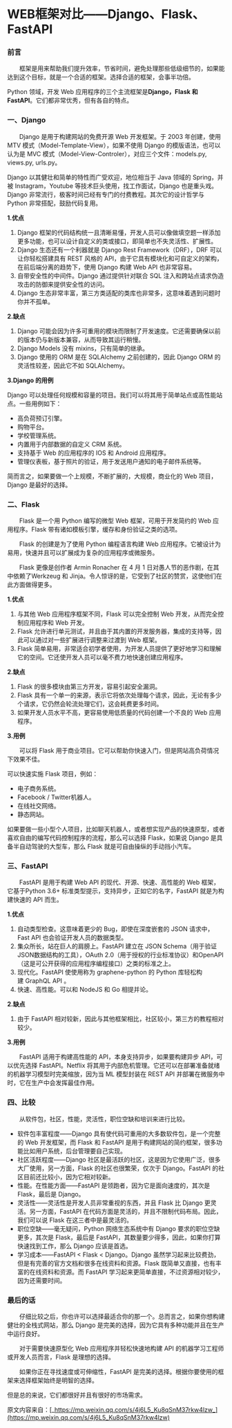# WEB框架对比——Django、Flask、FastAPI
### 前言

　　框架是用来帮助我们提升效率，节省时间，避免处理那些低级细节的，如果能达到这个目标，就是一个合适的框架。选择合适的框架，会事半功倍。

Python 领域，开发 Web 应用程序的三个主流框架是**Django，Flask 和 FastAPI**。它们都非常优秀，但有各自的特点。

### 一、Django

　　Django 是用于构建网站的免费开源 Web 开发框架。于 2003 年创建，使用 MTV 模式（Model-Template-View），如果不使用 Django 的模版语法，也可以认为是 MVC 模式（Model-View-Controler），对应三个文件：models.py, views.py, urls.py。

Django 以其健壮和简单的特性而广受欢迎，地位相当于 Java 领域的 Spring，并被 Instagram，Youtube 等技术巨头使用，找工作面试，Django 也是重头戏。Django 非常流行，极客时间已经有专门的付费教程。其次它的设计哲学与 Python 非常搭配，鼓励代码复用。

**1.优点**

1.  Django 框架的代码结构统一且清晰易懂，开发人员可以像做填空题一样添加更多功能，也可以设计自定义的类或接口，即简单也不失灵活性、扩展性。
2.  Django 生态还有一个利器就是 Django Rest Framework（DRF），DRF 可以让你轻松搭建具有 REST 风格的 API，由于它具有模块化和可自定义的架构，在前后端分离的趋势下，使用 Django 构建 Web API 也非常容易。
3.  自带安全性的中间件。Django 通过提供针对联合 SQL 注入和跨站点请求伪造攻击的防御来提供安全性的访问。
4.  Django 生态非常丰富，第三方类适配的类库也非常多，这意味着遇到问题时你并不孤单。

**2.缺点**

1.  Django 可能会因为许多可重用的模块而限制了开发速度。它还需要确保以前的版本仍与新版本兼容，从而导致其运行稍慢。
2.  Django Models 没有 mixins，只有简单的继承。
3.  Django 使用的 ORM 是在 SQLAlchemy 之前创建的，因此 Django ORM 的灵活性较差，因此它不如 SQLAlchemy。

**3.Django 的用例**

Django 可以处理任何规模和容量的项目。我们可以将其用于简单站点或高性能站点。一些用例如下：

*   高负荷预订引擎。
*   购物平台。
*   学校管理系统。
*   内置用于内部数据的自定义 CRM 系统。
*   支持基于 Web 的应用程序的 IOS 和 Android 应用程序。
*   管理仪表板，基于照片的验证，用于发送用户通知的电子邮件系统等。

简而言之，如果要做一个上规模，不断扩展的，大规模，商业化的 Web 项目，Django 是最好的选择。

### 二、Flask

　　Flask 是一个用 Python 编写的微型 Web 框架，可用于开发简约的 Web 应用程序。Flask 带有诸如模板引擎，缓存和身份验证之类的选项。

　　Flask 的创建是为了使用 Python 编程语言构建 Web 应用程序。它被设计为易用，快速并且可以扩展成为复杂的应用程序或微服务。

　　Flask 更像是创作者 Armin Ronacher 在 4 月 1 日对愚人节的恶作剧，在其中依赖了Werkzeug 和 Jinja。令人惊讶的是，它受到了社区的赞赏，这使他们在此方面做得更多。

**1.优点**

1.  与其他 Web 应用程序框架不同，Flask 可以完全控制 Web 开发，从而完全控制应用程序和 Web 开发。
2.  Flask 允许进行单元测试，并且由于其内置的开发服务器，集成的支持等，因此可以通过对一些扩展进行调整来过渡到 Web 框架。
3.  Flask 简单易用，非常适合初学者使用，为开发人员提供了更好地学习和理解它的空间。它还使开发人员可以毫不费力地快速创建应用程序。

**2.缺点**

1.  Flask 的很多模块由第三方开发，容易引起安全漏洞。
2.  Flask 具有一个单一的来源，表示它将依次处理每个请求，因此，无论有多少个请求，它仍然会轮流处理它们，这会耗费更多时间。
3.  如果开发人员水平不高，更容易使用低质量的代码创建一个不良的 Web 应用程序。

**3.用例**

　　可以将 Flask 用于商业项目。它可以帮助你快速入门，但是网站高负荷情况下效果不佳。

可以快速实施 Flask 项目，例如：

*   电子商务系统。
*   Facebook / Twitter机器人。
*   在线社交网络。
*   静态网站。

如果要做一些小型个人项目，比如聊天机器人，或者想实现产品的快速原型，或者喜欢自由的编写代码控制程序的流程，那么可以选择 Flask，如果说 Django 是具备半自动驾驶的大型车，那么 Flask 就是可自由操纵的手动挡小汽车。

### 三、FastAPI

　　FastAPI 是用于构建 Web API 的现代、开源、快速、高性能的 Web 框架，它基于Python 3.6+ 标准类型提示，支持异步，正如它的名字，FastAPI 就是为构建快速的 API 而生。

**1.优点**

1.  自动类型检查。这意味着更少的 Bug，即使在深度嵌套的 JSON 请求中，Fast API 也会验证开发人员的数据类型。
2.  集众所长，站在巨人的肩膀上。FastAPI 建立在 JSON Schema（用于验证JSON数据结构的工具），OAuth 2.0（用于授权的行业标准协议）和OpenAPI（这是可公开获得的应用程序编程接口）之类的标准之上。
3.  现代化。FastAPI 使使用称为 graphene-python 的 Python 库轻松构建 GraphQL API 。
4.  快速、高性能。可以和 NodeJS 和 Go 相提并论。

**2.缺点**

1.  由于 FastAPI 相对较新，因此与其他框架相比，社区较小，第三方的教程相对较少。

**3.用例**

　　FastAPI 适用于构建高性能的 API，本身支持异步，如果要构建异步 API，可以优先选择 FastAPI。Netflix 将其用于内部危机管理。它还可以在部署准备就绪的机器学习模型时完美缩放，因为当 ML 模型封装在 REST API 并部署在微服务中时，它在生产中会发挥最佳作用。

### 四、比较

　　从软件包，社区，性能，灵活性，职位空缺和培训来进行比较。

*   软件包丰富程度——Django 具有使代码可重用的大多数软件包，是一个完整的 Web 开发框架，而 Flask 和 FastAPI 是用于构建网站的简约框架，很多功能比如用户系统，后台管理要自己实现。
*   社区活跃程度——Django 社区是最活跃的社区，这是因为它使用广泛，很多大厂使用，另一方面，Flask 的社区也很繁荣，仅次于 Django。FastAPI 的社区目前还比较小，因为它相对较新。
*   性能。在性能方面——FastAPI 是领跑者，因为它是面向速度的，其次是 Flask，最后是 Django。
*   灵活性——灵活性是开发人员非常重视的东西，并且 Flask 比 Django 更灵活。另一方面，FastAPI 在代码方面是灵活的，并且不限制代码布局。因此，我们可以说 Flask 在这三者中是最灵活的。
*   职位空缺——毫无疑问，Python 网络生态系统中有 Django 要求的职位空缺更多，其次是 Flask，最后是 FastAPI，其数量要少得多，因此，如果你打算快速找到工作，那么 Django 应该是首选。
*   学习成本——FastAPI < Flask < Django。Django 虽然学习起来比较费劲，但是有完善的官方文档和很多在线资料和资源。Flask 既简单又直接，也有丰富的在线资料和资源。而 FastAPI 学习起来更简单直接，不过资源相对较少，因为还需要时间。

### 最后的话

　　仔细比较之后，你也许可以选择最适合你的那一个。总而言之，如果你想构建健壮的全栈式网站，那么 Django 是完美的选择，因为它具有多种功能并且在生产中运行良好。

　　对于需要快速原型化 Web 应用程序并轻松快速地构建 API 的机器学习工程师或开发人员而言，Flask 是理想的选择。

　　如果你正在寻找速度或可伸缩性，FastAPI 是完美的选择。根据你要使用的框架来选择框架始终是明智的选择。

但是总的来说，它们都很好并且有很好的市场需求。

原文内容来自：[_https://mp.weixin.qq.com/s/4j6L5_Ku8qSnM37rkw4lzw_](https://mp.weixin.qq.com/s/4j6L5_Ku8qSnM37rkw4lzw)